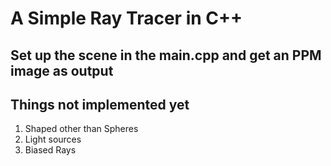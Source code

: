 # A Simple Ray Tracer in C++
## Set up the scene in the main.cpp and get an PPM image as output

## Things not implemented yet
1. Shaped other than Spheres
2. Light sources
3. Biased Rays
